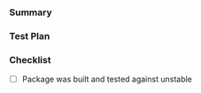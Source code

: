 ### Summary

<!-- Info on what this pull request updates/changes/etc -->

### Test Plan

<!-- Short description on how the package was tested -->

### Checklist

- [ ] Package was built and tested against unstable
